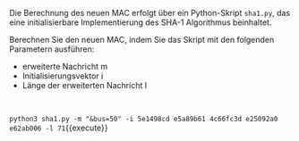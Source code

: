 Die Berechnung des neuen MAC erfolgt über ein Python-Skript `sha1.py`, das eine initialisierbare Implementierung des SHA-1 Algorithmus beinhaltet.<br>

Berechnen Sie den neuen MAC, indem Sie das Skript mit den folgenden Parametern ausführen:
- erweiterte Nachricht m
- Initialisierungsvektor i 
- Länge der erweiterten Nachricht l 
<br>

`python3 sha1.py -m "&bus=50" -i 5e1498cd e5a89b61 4c66fc3d e25092a0 e62ab006 -l 71`{{execute}}<br>
